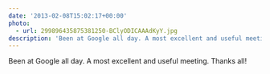 ```yaml
---
date: '2013-02-08T15:02:17+00:00'
photo:
  - url: 299896435875381250-BClyODICAAAdKyY.jpg
description: 'Been at Google all day. A most excellent and useful meeting. Thanks all! '
---
```

Been at Google all day. A most excellent and useful meeting. Thanks all! 
